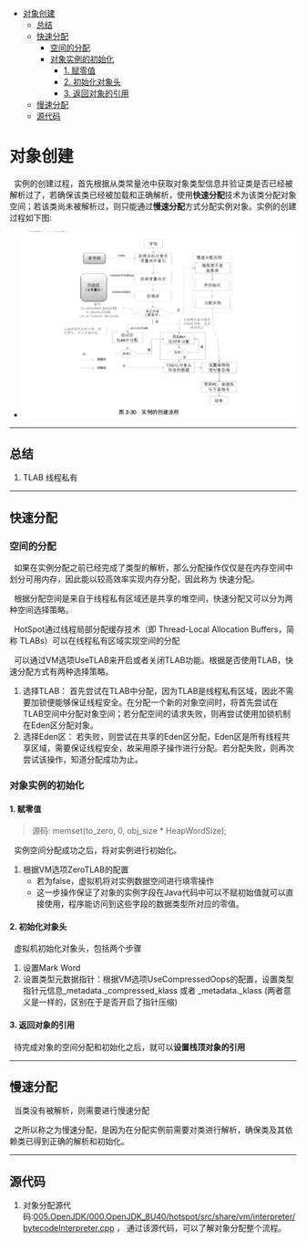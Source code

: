 - [对象创建](#对象创建)
  - [总结](#总结)
  - [快速分配](#快速分配)
    - [空间的分配](#空间的分配)
    - [对象实例的初始化](#对象实例的初始化)
      - [1. 赋零值](#1-赋零值)
      - [2. 初始化对象头](#2-初始化对象头)
      - [3. 返回对象的引用](#3-返回对象的引用)
  - [慢速分配](#慢速分配)
  - [源代码](#源代码)
# 对象创建
&nbsp;&nbsp;实例的创建过程，首先根据从类常量池中获取对象类型信息并验证类是否已经被解析过了，若确保该类已经被加载和正确解析，使用**快速分配**技术为该类分配对象空间；若该类尚未被解析过，则只能通过**慢速分配**方式分配实例对象。实例的创建过程如下图:
   - <img src="./pics/instance-create-01.png"/>

---
## 总结
1. TLAB 线程私有

---
## 快速分配
### 空间的分配
&nbsp;&nbsp;如果在实例分配之前已经完成了类型的解析，那么分配操作仅仅是在内存空间中划分可用内存，因此能以较高效率实现内存分配，因此称为 快速分配。

&nbsp;&nbsp;根据分配空间是来自于线程私有区域还是共享的堆空间，快速分配又可以分为两种空间选择策略。

&nbsp;&nbsp;HotSpot通过线程局部分配缓存技术（即 Thread-Local Allocation Buffers，简称 TLABs）可以在线程私有区域实现空间的分配

&nbsp;&nbsp;可以通过VM选项UseTLAB来开启或者关闭TLAB功能。根据是否使用TLAB，快速分配方式有两种选择策略。
1. 选择TLAB： 首先尝试在TLAB中分配，因为TLAB是线程私有区域，因此不需要加锁便能够保证线程安全。在分配一个新的对象空间时，将首先尝试在TLAB空间中分配对象空间；若分配空间的请求失败，则再尝试使用加锁机制在Eden区分配对象。
2. 选择Eden区： 若失败，则尝试在共享的Eden区分配，Eden区是所有线程共享区域，需要保证线程安全，故采用原子操作进行分配。若分配失败，则再次尝试该操作，知道分配成功为止。

### 对象实例的初始化
#### 1. 赋零值
> 源码: memset(to_zero, 0, obj_size * HeapWordSize);

&nbsp;&nbsp;实例空间分配成功之后，将对实例进行初始化。
1. 根据VM选项ZeroTLAB的配置
     - 若为false，虚拟机将对实例数据空间进行填零操作
     - 这一步操作保证了对象的实例字段在Java代码中可以不赋初始值就可以直接使用，程序能访问到这些字段的数据类型所对应的零值。

#### 2. 初始化对象头
&nbsp;&nbsp;虚拟机初始化对象头，包括两个步骤
1. 设置Mark Word
2. 设置类型元数据指针：根据VM选项UseCompressedOops的配置，设置类型指针元信息_metadata._compressed_klass 或者 _metadata._klass (两者意义是一样的，区别在于是否开启了指针压缩)

#### 3. 返回对象的引用
&nbsp;&nbsp;待完成对象的空间分配和初始化之后，就可以**设置栈顶对象的引用**

---

## 慢速分配
&nbsp;&nbsp;当类没有被解析，则需要进行慢速分配

&nbsp;&nbsp;之所以称之为慢速分配，是因为在分配实例前需要对类进行解析，确保类及其依赖类已得到正确的解析和初始化。

---

## 源代码
1. 对象分配源代码:[005.OpenJDK/000.OpenJDK_8U40/hotspot/src/share/vm/interpreter/bytecodeInterpreter.cpp](../../005.OpenJDK/000.OpenJDK_8U40/hotspot/src/share/vm/interpreter/bytecodeInterpreter.cpp) ， 通过该源代码，可以了解对象分配整个流程。